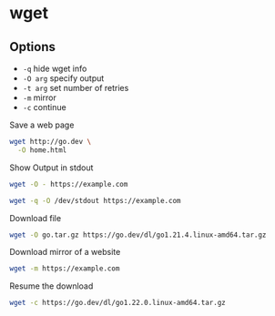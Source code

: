 # wget

## Options

* `-q` hide wget info
* `-O arg` specify output
* `-t arg` set number of retries
* `-m` mirror
* `-c` continue

Save a web page
```sh
wget http://go.dev \
  -O home.html
```

Show Output in stdout
```sh
wget -O - https://example.com
```

```sh
wget -q -O /dev/stdout https://example.com
```

Download file
```sh
wget -O go.tar.gz https://go.dev/dl/go1.21.4.linux-amd64.tar.gz
```

Download mirror of a website
```sh
wget -m https://example.com
```

Resume the download
```sh
wget -c https://go.dev/dl/go1.22.0.linux-amd64.tar.gz
```
